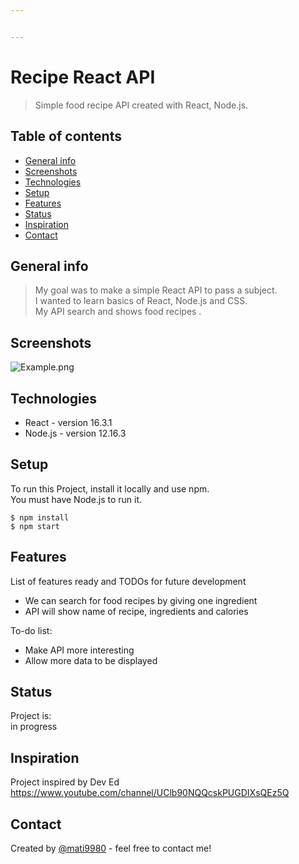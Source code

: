 ```yaml
---


---
```


<h1 id="recipe-react-api">Recipe React API</h1>
<blockquote>
<p>Simple food recipe API created with React, Node.js.</p>
</blockquote>
<h2 id="table-of-contents">Table of contents</h2>
<ul>
<li><a href="#general-info">General info</a></li>
<li><a href="#screenshots">Screenshots</a></li>
<li><a href="#technologies">Technologies</a></li>
<li><a href="#setup">Setup</a></li>
<li><a href="#features">Features</a></li>
<li><a href="#status">Status</a></li>
<li><a href="#inspiration">Inspiration</a></li>
<li><a href="#contact">Contact</a></li>
</ul>
<h2 id="general-info">General info</h2>
<blockquote>
<p>My goal was to make a simple React API to pass a subject.<br>
I wanted to learn  basics of React, Node.js and CSS.<br>
My API search and shows food recipes .</p>
</blockquote>
<h2 id="screenshots">Screenshots</h2>
<p><img src="https://i.postimg.cc/HxWXvQJT/Example.png" alt="Example.png"></p>
<h2 id="technologies">Technologies</h2>
<ul>
<li>React - version 16.3.1</li>
<li>Node.js - version 12.16.3</li>
</ul>
<h2 id="setup">Setup</h2>
<p>To run this Project, install it locally and use npm.<br>
You must have Node.js to run it.</p>
<pre><code>$ npm install
$ npm start
</code></pre>
<h2 id="features">Features</h2>
<p>List of features ready and TODOs for future development</p>
<ul>
<li>We can search for food recipes by giving one ingredient</li>
<li>API will show name of recipe, ingredients and calories</li>
</ul>
<p>To-do list:</p>
<ul>
<li>Make API more interesting</li>
<li>Allow more data to be displayed</li>
</ul>
<h2 id="status">Status</h2>
<p>Project is:<br>
in progress</p>
<h2 id="inspiration">Inspiration</h2>
<p>Project inspired by Dev Ed<br>
<a href="https://www.youtube.com/channel/UClb90NQQcskPUGDIXsQEz5Q">https://www.youtube.com/channel/UClb90NQQcskPUGDIXsQEz5Q</a></p>
<h2 id="contact">Contact</h2>
<p>Created by <a href="https://github.com/mati9980">@mati9980</a> - feel free to contact me!</p>

